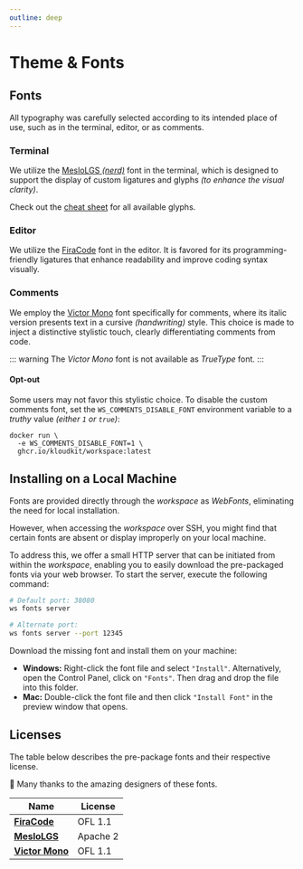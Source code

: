 ```yaml
---
outline: deep
---
```


# Theme & Fonts

## Fonts

All typography was carefully selected according to its intended place of use, such as in
the terminal, editor, or as comments.

### Terminal

We utilize the [MesloLGS *(nerd)*][MesloLGS] font in the terminal, which is designed to
support the display of custom ligatures and glyphs *(to enhance the visual clarity)*.

Check out the [cheat sheet](https://www.nerdfonts.com/cheat-sheet) for all available
glyphs.

### Editor

We utilize the [FiraCode][] font in the editor.
It is favored for its programming-friendly ligatures that enhance readability and improve
coding syntax visually.

### Comments

We employ the [Victor Mono][] font specifically for comments, where its italic version
presents text in a cursive *(handwriting)* style.
This choice is made to inject a distinctive stylistic touch, clearly differentiating
comments from code.

::: warning
The *Victor Mono* font is not available as *TrueType* font.
:::

#### Opt-out

Some users may not favor this stylistic choice.
To disable the custom comments font, set the `WS_COMMENTS_DISABLE_FONT` environment
variable to a *truthy* value *(either `1` or `true`)*:

```sh{2}
docker run \
  -e WS_COMMENTS_DISABLE_FONT=1 \
  ghcr.io/kloudkit/workspace:latest
```

## Installing on a Local Machine

Fonts are provided directly through the *workspace* as *WebFonts*, eliminating the need
for local installation.

However, when accessing the *workspace* over SSH, you might find that certain fonts are
absent or display improperly on your local machine.

To address this, we offer a small HTTP server that can be initiated from within the
*workspace*, enabling you to easily download the pre-packaged fonts via your web browser.
To start the server, execute the following command:

```sh
# Default port: 38080
ws fonts server

# Alternate port:
ws fonts server --port 12345
```

Download the missing font and install them on your machine:

- **Windows:** Right-click the font file and select `"Install"`.
    Alternatively, open the Control Panel, click on `"Fonts"`.
    Then drag and drop the file into this folder.
- **Mac:** Double-click the font file and then click `"Install Font"` in the preview
    window that opens.

## Licenses

The table below describes the pre-package fonts and their respective license.

👏 Many thanks to the amazing designers of these fonts.

| Name                | License  |
| ------------------- | -------- |
| **[FiraCode][]**    | OFL 1.1  |
| **[MesloLGS][]**    | Apache 2 |
| **[Victor Mono][]** | OFL 1.1  |

[FiraCode]: https://github.com/tonsky/FiraCode
[MesloLGS]: https://github.com/romkatv/powerlevel10k-media
[Victor Mono]: https://github.com/rubjo/victor-mono
